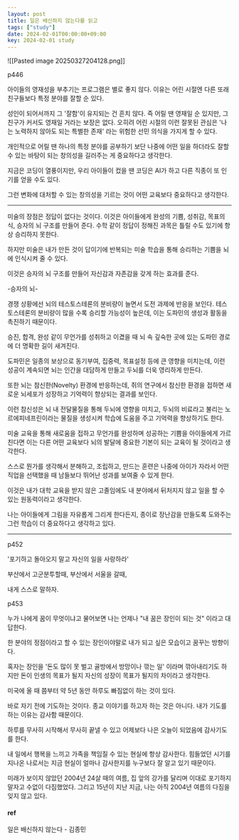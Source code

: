 ```yaml
---
layout: post
title: 일은 배신하지 않는다를 읽고
tags: ["study"]
date: 2024-02-01T00:00:00+09:00
key: 2024-02-01 study
---
```


![[Pasted image 20250327204128.png]]

p446

아이들의 영재성을 부추기는 프로그램은 별로 좋지 않다. 이유는 어린 시절엔 다른 또래 친구들보다 특정 분야를 잘할 순 있다.

성인이 되어서까지 그 '잘함'이 유지되는 건 흔치 않다. 즉 어릴 땐 영재일 순 있지만, 그 친구가 커서도 영재일 거라는 보장은 없다. 오히려 어린 시절의 이런 잘못된 관심은 '나는 노력하지 않아도 되는 특별한 존재' 라는 위험한 선민 의식을 가지게 할 수 있다.

개인적으로 어릴 땐 하나의 특정 분야를 공부하기 보단 나중에 어떤 일을 하더라도 잘할 수 있는 바탕이 되는 창의성을 길러주는 게 중요하다고 생각한다.

지금은 코딩이 열풍이지만, 우리 아이들이 컸을 땐 코딩은 AI가 하고 다른 직종이 또 인기를 얻을 수도 있다.

그런 변화에 대처할 수 있는 창의성을 기르는 것이 어떤 교육보다 중요하다고 생각한다.

---

미술의 장점은 정답이 없다는 것이다. 이것은 아이들에게 완성의 기쁨, 성취감, 목표의식, 승자의 뇌 구조를 만들어 준다. 수학 같이 정답이 정해진 과목은 틀릴 수도 있기에 항상 승리하지 못한다.

하지만 미술은 내가 만든 것이 답이기에 반복되는 미술 학습을 통해 승리하는 기쁨을 뇌에 인식시켜 줄 수 있다.

이것은 승자의 뇌 구조를 만들어 자신감과 자존감을 갖게 하는 효과를 준다.

-승자의 뇌-

경쟁 상황에선 뇌의 테스토스테론의 분비량이 늘면서 도전 과제에 반응을 보인다. 테스토스테론의 분비량이 많을 수록 승리할 가능성이 높은데, 이는 도파민의 생성과 활동을 촉진하기 때문이다.

승진, 합격, 완성 같이 무언가를 성취하고 이겼을 때 뇌 속 깊숙한 곳에 있는 도파민 경로에 더 명확한 길이 새겨진다.

도파민은 일종의 보상으로 동기부여, 집중력, 목표설정 등에 큰 영향을 미치는데, 이런 성공이 계속되면 뇌는 인간을 대담하게 만들고 두뇌를 더욱 영리하게 만든다.

또한 뇌는 참신한(Novelty) 환경에 반응하는데, 쥐의 연구에서 참신한 환경을 접하면 새로운 뇌세포가 성장하고 기억력이 향상되는 결과를 보인다.

이런 참신성은 뇌 내 전달물질을 통해 두뇌에 영향을 미치고, 두뇌의 비료라고 불리는 노르에피네프린이라는 물질을 생성시켜 학습에 도움을 주고 기억력을 향상하기도 한다.

미술 교육을 통해 새로움을 접하고 무언가를 완성하며 성공하는 기쁨을 아이들에게 가르친다면 이는 다른 어떤 교육보다 뇌의 발달에 중요한 기본이 되는 교육이 될 것이라고 생각한다.

스스로 뭔가를 생각해서 분해하고, 조립하고, 만드는 훈련은 나중에 아이가 자라서 어떤 직업을 선택했을 때 남들보다 뛰어난 성과를 보여줄 수 있게 한다.

이것은 내가 대학 교육을 받지 않은 고졸임에도 내 분야에서 뒤처지지 않고 일을 할 수 있는 원동력이라고 생각한다.

나는 아이들에게 그림을 자유롭게 그리게 한다든지, 종이로 장난감을 만들도록 도와주는 그런 학습이 더 중요하다고 생각하고 있다.

---

p452

'포기하고 돌아오지 말고 자신의 일을 사랑하라'

부산에서 고군분투할때, 부산에서 서울을 갈때,

내게 스스로 말하자.

p453

누가 나에게 꿈이 무엇이냐고 물어보면 나는 언제나 "내 꿈은 장인이 되는 것" 이라고 대답한다.

한 분야의 정점이라고 할 수 있는 장인이야말로 내가 되고 싶은 모습이고 꿈꾸는 방향이다.

혹자는 장인을 '돈도 많이 못 벌고 골방에서 방망이나 깎는 일' 이라며 깎아내리기도 하지만 돈이 인생의 목표가 될지 자신의 성장이 목표가 될지의 차이라고 생각한다.

미국에 올 때 쯤부터 약 5년 동안 하루도 빠짐없이 하는 것이 있다.

바로 자기 전에 기도하는 것이다. 종교 이야기를 하고자 하는 것은 아니다. 내가 기도를 하는 이유는 감사함 때문이다.

하루를 무사히 시작해서 무사히 끝낼 수 있고 어제보다 나은 오늘이 되었음에 감사기도를 한다.

내 일에서 행복을 느끼고 가족을 책임질 수 있는 현실에 항상 감사한다. 힘들었던 시기를 지나온 나로서는 지금 현실이 얼마나 감사한지를 누구보다 잘 알고 있기 때문이다.

미래가 보이지 않았던 2004년 24살 때의 여름, 집 앞의 강가를 달리며 이대로 포기하지 말자고 수없이 다짐했었다. 그리고 15년이 지난 지금, 나는 아직 2004년 여름의 다짐을 잊지 않고 있다.

#### ref

일은 배신하지 않는다 - 김종민
